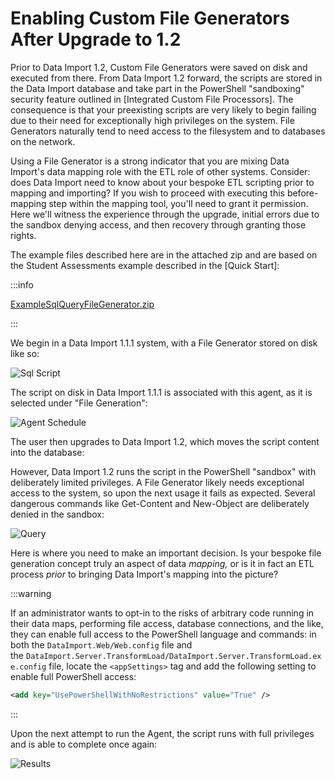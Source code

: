# Enabling Custom File Generators After Upgrade to 1.2

Prior to Data Import 1.2, Custom File Generators were saved on disk and executed
from there. From Data Import 1.2 forward, the scripts are stored in the Data
Import database and take part in the PowerShell "sandboxing" security feature
outlined in [Integrated Custom File Processors]. The consequence is that your
preexisting scripts are very likely to begin failing due to their need for
exceptionally high privileges on the system. File Generators naturally tend to
need access to the filesystem and to databases on the network.

Using a File Generator is a strong indicator that you are mixing Data Import's
data mapping role with the ETL role of other systems. Consider: does Data Import
need to know about your bespoke ETL scripting prior to mapping and importing? If
you wish to proceed with executing this before-mapping step within the mapping
tool, you'll need to grant it permission. Here we'll witness the experience
through the upgrade, initial errors due to the sandbox denying access, and then
recovery through granting those rights.

The example files described here are in the attached zip and are based on the
Student Assessments example described in the [Quick Start]:

:::info

[ExampleSqlQueryFileGenerator.zip](https://edfi.atlassian.net/wiki/download/attachments/24117960/ExampleSqlQueryFileGenerator.zip?api=v2)

:::

We begin in a Data Import 1.1.1 system, with a File Generator stored on disk
like so:

![Sql Script](https://edfi.atlassian.net/wiki/download/attachments/24117960/0.%20On%20disk%20in%201.1.2.PNG?version=1&modificationDate=1621556421333&cacheVersion=1&api=v2)

The script on disk in Data Import 1.1.1 is associated with this agent, as it is
selected under "File Generation":

![Agent Schedule](https://edfi.atlassian.net/wiki/download/attachments/24117960/1.%20File%20based%20script%20in%201.1.2.PNG?version=1&modificationDate=1621556426973&cacheVersion=1&api=v2)

The user then upgrades to Data Import 1.2, which moves the script content into
the database:

However, Data Import 1.2 runs the script in the PowerShell "sandbox" with
deliberately limited privileges. A File Generator likely needs exceptional
access to the system, so upon the next usage it fails as expected. Several
dangerous commands like Get-Content and New-Object are deliberately denied in
the sandbox:

![Query](https://edfi.atlassian.net/wiki/download/thumbnails/24117960/3.%20First%20execution%20expected%20failure.PNG?version=1&modificationDate=1621556461800&cacheVersion=1&api=v2&width=1159&height=189)

Here is where you need to make an important decision. Is your bespoke file
generation concept truly an aspect of data _mapping,_ or is it in fact an ETL
process _prior_ to bringing Data Import's mapping into the picture?

:::warning

If an administrator wants to opt-in to the risks of arbitrary code
running in their data maps, performing file access, database connections, and
the like, they can enable full access to the PowerShell language and commands:
in both the `DataImport.Web/Web.config` file and
the `DataImport.Server.TransformLoad/DataImport.Server.TransformLoad.exe.config` file,
locate the `<appSettings>` tag and add the following setting to enable full
PowerShell access:

```xml
<add key="UsePowerShellWithNoRestrictions" value="True" />
```

:::

Upon the next attempt to run the Agent, the script runs with full privileges and
is able to complete once again:

![Results](https://edfi.atlassian.net/wiki/download/thumbnails/24117960/5.%20Success.PNG?version=1&modificationDate=1621556519373&cacheVersion=1&api=v2&width=1160&height=294)
